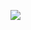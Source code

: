 ![](https://5docs.oss-cn-shanghai.aliyuncs.com/res/typora/5D_my/9de4a1d8-dc41-4d0c-b9da-eecef714bad0__f2c586d748035ef890cbceab6ff1b016.png)